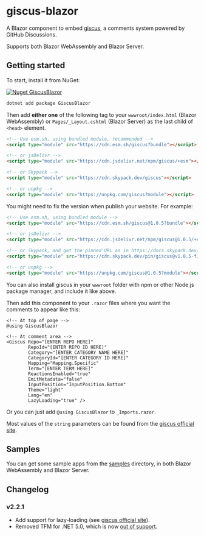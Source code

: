 # giscus-blazor

A Blazor component to embed [giscus](https://giscus.app), a comments system powered by GitHub Discussions.

Supports both Blazor WebAssembly and Blazor Server.

## Getting started

To start, install it from NuGet:

[![Nuget GiscusBlazor](https://img.shields.io/nuget/v/GiscusBlazor.svg)](https://www.nuget.org/packages/GiscusBlazor/)

```sh
dotnet add package GiscusBlazor
```

Then add **either one** of the following tag to your `wwwroot/index.html` (Blazor WebAssembly) or  `Pages/_Layout.cshtml` (Blazor Server) as the last child of `<head>` element.

```html
<!-- Use esm.sh, using bundled module, recommended -->
<script type="module" src="https://cdn.esm.sh/giscus?bundle"></script>

<!-- or jsDelivr -->
<script type="module" src="https://cdn.jsdelivr.net/npm/giscus/+esm"></script>

<!-- or Skypack -->
<script type="module" src="https://cdn.skypack.dev/giscus"></script>

<!-- or unpkg -->
<script type="module" src="https://unpkg.com/giscus?module"></script>
```

You might need to fix the version when publish your website. For example:

```html
<!-- Use esm.sh, using bundled module -->
<script type="module" src="https://cdn.esm.sh/giscus@1.0.5?bundle"></script>

<!-- or jsDelivr -->
<script type="module" src="https://cdn.jsdelivr.net/npm/giscus@1.0.5/+esm"></script>

<!-- or Skypack, and get the pinned URL as in https://docs.skypack.dev/skypack-cdn/api-reference/pinned-urls-optimized -->
<script type="module" src="https://cdn.skypack.dev/pin/giscus@v1.0.5-fJEzgjC6Tv2TgAOCxRiI/mode=imports,min/optimized/giscus.js"></script>

<!-- or unpkg -->
<script type="module" src="https://unpkg.com/giscus@1.0.5?module"></script>
```

You can also install giscus in your `wwwroot` folder with npm or other Node.js package manager, and include it like above.

Then add this component to your `.razor` files where you want the comments to appear like this:

```razor
<!-- At top of page -->
@using GiscusBlazor

<!-- At comment area -->
<Giscus Repo="[ENTER REPO HERE]"
        RepoId="[ENTER REPO ID HERE]"
        Category="[ENTER CATEGORY NAME HERE]"
        CategoryId="[ENTER CATEGORY ID HERE]"
        Mapping="Mapping.Specific"
        Term="[ENTER TERM HERE]"
        ReactionsEnabled="true"
        EmitMetadata="false"
        InputPosition="InputPosition.Bottom"
        Theme="light"
        Lang="en"
        LazyLoading="true" />
```

Or you can just add `@using GiscusBlazor` to `_Imports.razor`.

Most values of the `string` parameters can be found from the [giscus official site](https://giscus.app/).

## Samples

You can get some sample apps from the [samples](samples) directory, in both Blazor WebAssembly and Blazor Server.

## Changelog

### v2.2.1

- Add support for lazy-loading (see [giscus official site](https://giscus.app/)).
- Removed TFM for .NET 5.0, which is now [out of support](https://dotnet.microsoft.com/en-us/platform/support/policy/dotnet-core#lifecycle).

